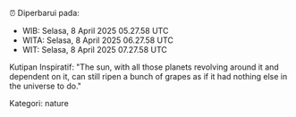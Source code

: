 ⏰ Diperbarui pada:
- WIB: Selasa, 8 April 2025 05.27.58 UTC
- WITA: Selasa, 8 April 2025 06.27.58 UTC
- WIT: Selasa, 8 April 2025 07.27.58 UTC

Kutipan Inspiratif:
"The sun, with all those planets revolving around it and dependent on it, can still ripen a bunch of grapes as if it had nothing else in the universe to do."


Kategori: nature

